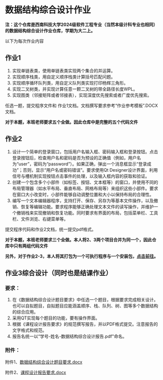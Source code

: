 # 数据结构综合设计作业

**注：这个仓库是西南科技大学2024级软件工程专业（当然本级计科专业也相同）的数据结构综合设计作业仓库，学期为大二上。**

以下为每次作业内容

## 作业1

1. 实现单链表类，使用单链表类实现两个集合的并运算。
2. 实现顺序栈类，用自定义顺序栈类计算括号匹配问题。
3. 实现顺序循环队列类，用自定义队列类实现打印杨辉三角形。
4. 实现二叉树类，并实现计算任意一颗二叉树的带全路径长度WPL。
5. 实现图类（邻接矩阵或者邻接表），实现深度优先搜索或者广度优先搜索。  

任选一题，提交程序文件和 作业1文档。文档撰写要求参考“作业参考模板”.DOCX文档。

**对于本题，本班老师要求五个全做。因此仓库中是完整的五个代码文件**

## 作业2

1. 设计一个简单的登录窗口，包括用户名输入框、密码输入框和登录按钮。点击登录按钮后，检查用户名和密码是否为预设的正确值（例如，用户名为“user”，密码为“password”）。如果正确，弹出一个消息框显示“登录成功”；否则，显示“用户名或密码错误”。要求使用Qt Designer设计界面，利用信号与槽机制实现按钮点击事件的处理，以及输入框内容的获取和验证。
2. 创建一个包含多个小部件（如标签、按钮、文本框等）的窗口，并使用不同的布局管理器（如水平布局、垂直布局、网格布局等）来组织这些小部件。要求在窗口大小改变时，小部件能够自动调整位置和大小以保持布局的合理性。
3. 编写一个文本编辑器程序，支持打开、保存、另存为等基本文件操作，以及撤销、恢复等编辑功能。要求程序能够正确处理文本文件的读写操作，并维护一个撤销栈来实现撤销和恢复功能。同时要求有界面的布局，包括菜单栏、工具栏、文件浏览、右键菜单等。

 提交程序代码和作业2文档，统一提交pdf格式。 

**对于本题，本班老师要求三个全做。本人将2、3两个项目合并为同一个，因此仓库中只有两组代码文件**

**另外，对于作业2-3，本人将其打包为一个可执行程序与一个安装包，[点击前往](https://github.com/gnitimg/xiaobaiNoteBook)。**

## 作业3综合设计（同时也是结课作业）

### 要求：

1. 在《数据结构综合设计题目要求》中任选一个题目，根据要求完成相关设计。也可以自拟题目，自拟题目应能涵盖顺序、栈、队列、树、图等多个数据结构的综合应用。
2. 采用QT实现每个题目的功能，要有操作界面。
3. 根据《课程设计报告要求》的规范撰写报告，并以PDF格式提交。注意报告的文字格式和规范。
4. 报告名统一以“学号-姓名-数据结构综合设计报告.pdf"命名。

### 附件：

附件1、[数据结构综合设计题目要求.docx](https://github.com/gnitimg/Data-structure-design-homework/blob/main/作业3：综合设计/数据结构综合设计题目要求.docx )

附件2、[课程设计报告要求.docx](https://github.com/gnitimg/Data-structure-design-homework/blob/main/作业3：综合设计/课程设计报告要求.docx)
